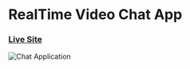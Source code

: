 # RealTime Video Chat App

### [Live Site](https://reactvideochat.netlify.app)
![Chat Application](https://i.postimg.cc/2y5mw727/reactvideochat-netlify-app.png)
